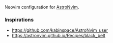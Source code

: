Neovim configuration for [AstroNvim](https://astronvim.github.io).

### Inspirations

- https://github.com/kabinspace/AstroNvim_user
- https://astronvim.github.io/Recipes/black_belt
